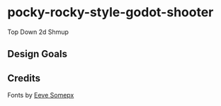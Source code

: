# pocky-rocky-style-godot-shooter
Top Down 2d Shmup

## Design Goals

## Credits
Fonts by [Eeve Somepx](https://somepx.itch.io)
